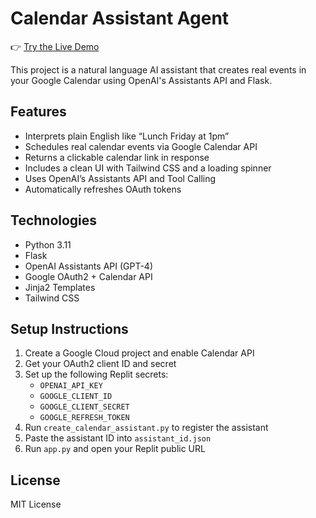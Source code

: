 # Calendar Assistant Agent

👉 [Try the Live Demo](https://calendar-agent-samrobertson6.replit.app/)

This project is a natural language AI assistant that creates real events in your Google Calendar using OpenAI's Assistants API and Flask.

## Features

- Interprets plain English like “Lunch Friday at 1pm”
- Schedules real calendar events via Google Calendar API
- Returns a clickable calendar link in response
- Includes a clean UI with Tailwind CSS and a loading spinner
- Uses OpenAI’s Assistants API and Tool Calling
- Automatically refreshes OAuth tokens

## Technologies

- Python 3.11
- Flask
- OpenAI Assistants API (GPT-4)
- Google OAuth2 + Calendar API
- Jinja2 Templates
- Tailwind CSS

## Setup Instructions

1. Create a Google Cloud project and enable Calendar API
2. Get your OAuth2 client ID and secret
3. Set up the following Replit secrets:
   - `OPENAI_API_KEY`
   - `GOOGLE_CLIENT_ID`
   - `GOOGLE_CLIENT_SECRET`
   - `GOOGLE_REFRESH_TOKEN`
4. Run `create_calendar_assistant.py` to register the assistant
5. Paste the assistant ID into `assistant_id.json`
6. Run `app.py` and open your Replit public URL

## License

MIT License
